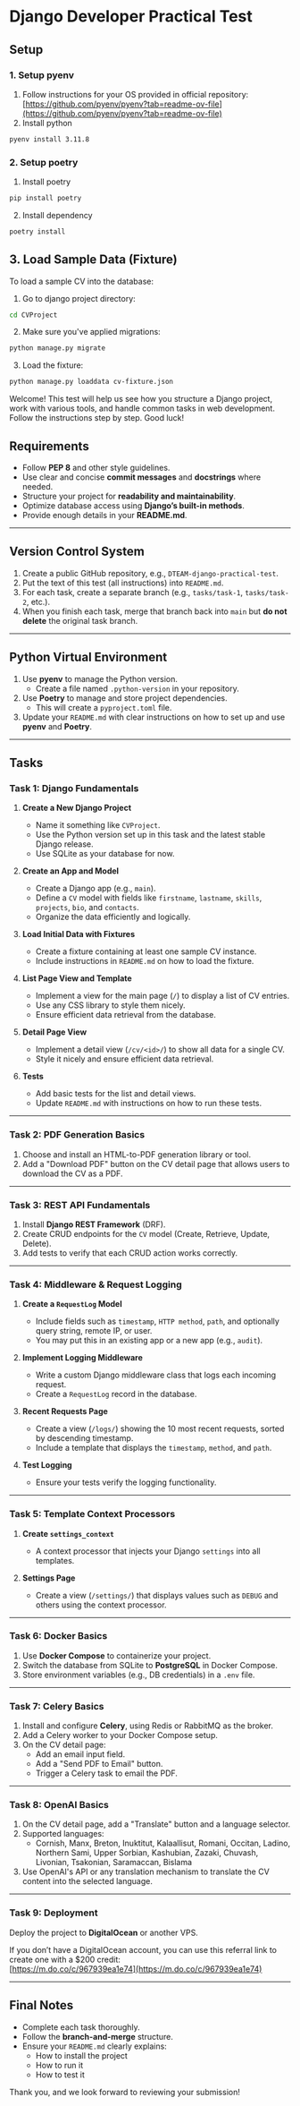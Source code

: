 # Django Developer Practical Test

## Setup

### 1. Setup **pyenv**
1. Follow instructions for your OS provided in official repository: [https://github.com/pyenv/pyenv?tab=readme-ov-file](https://github.com/pyenv/pyenv?tab=readme-ov-file)
2. Install python 
```bash
pyenv install 3.11.8
```

### 2. Setup **poetry**
1. Install poetry
```bash
pip install poetry
```
2. Install dependency
```bash
poetry install
```

## 3. Load Sample Data (Fixture)

To load a sample CV into the database:

1. Go to django project directory:
```bash
cd CVProject
````

2. Make sure you've applied migrations:
```bash
python manage.py migrate
````

3. Load the fixture:

```bash
python manage.py loaddata cv-fixture.json
```


Welcome! This test will help us see how you structure a Django project, work with various tools, and handle common tasks in web development. Follow the instructions step by step. Good luck!

## Requirements

- Follow **PEP 8** and other style guidelines.
- Use clear and concise **commit messages** and **docstrings** where needed.
- Structure your project for **readability and maintainability**.
- Optimize database access using **Django’s built-in methods**.
- Provide enough details in your **README.md**.

---

## Version Control System

1. Create a public GitHub repository, e.g., `DTEAM-django-practical-test`.
2. Put the text of this test (all instructions) into `README.md`.
3. For each task, create a separate branch (e.g., `tasks/task-1`, `tasks/task-2`, etc.).
4. When you finish each task, merge that branch back into `main` but **do not delete** the original task branch.

---

## Python Virtual Environment

1. Use **pyenv** to manage the Python version.
   - Create a file named `.python-version` in your repository.
2. Use **Poetry** to manage and store project dependencies.
   - This will create a `pyproject.toml` file.
3. Update your `README.md` with clear instructions on how to set up and use **pyenv** and **Poetry**.

---

## Tasks

### Task 1: Django Fundamentals

1. **Create a New Django Project**
   - Name it something like `CVProject`.
   - Use the Python version set up in this task and the latest stable Django release.
   - Use SQLite as your database for now.

2. **Create an App and Model**
   - Create a Django app (e.g., `main`).
   - Define a `CV` model with fields like `firstname`, `lastname`, `skills`, `projects`, `bio`, and `contacts`.
   - Organize the data efficiently and logically.

3. **Load Initial Data with Fixtures**
   - Create a fixture containing at least one sample CV instance.
   - Include instructions in `README.md` on how to load the fixture.

4. **List Page View and Template**
   - Implement a view for the main page (`/`) to display a list of CV entries.
   - Use any CSS library to style them nicely.
   - Ensure efficient data retrieval from the database.

5. **Detail Page View**
   - Implement a detail view (`/cv/<id>/`) to show all data for a single CV.
   - Style it nicely and ensure efficient data retrieval.

6. **Tests**
   - Add basic tests for the list and detail views.
   - Update `README.md` with instructions on how to run these tests.

---

### Task 2: PDF Generation Basics

1. Choose and install an HTML-to-PDF generation library or tool.
2. Add a "Download PDF" button on the CV detail page that allows users to download the CV as a PDF.

---

### Task 3: REST API Fundamentals

1. Install **Django REST Framework** (DRF).
2. Create CRUD endpoints for the `CV` model (Create, Retrieve, Update, Delete).
3. Add tests to verify that each CRUD action works correctly.

---

### Task 4: Middleware & Request Logging

1. **Create a `RequestLog` Model**
   - Include fields such as `timestamp`, `HTTP method`, `path`, and optionally query string, remote IP, or user.
   - You may put this in an existing app or a new app (e.g., `audit`).

2. **Implement Logging Middleware**
   - Write a custom Django middleware class that logs each incoming request.
   - Create a `RequestLog` record in the database.

3. **Recent Requests Page**
   - Create a view (`/logs/`) showing the 10 most recent requests, sorted by descending timestamp.
   - Include a template that displays the `timestamp`, `method`, and `path`.

4. **Test Logging**
   - Ensure your tests verify the logging functionality.

---

### Task 5: Template Context Processors

1. **Create `settings_context`**
   - A context processor that injects your Django `settings` into all templates.

2. **Settings Page**
   - Create a view (`/settings/`) that displays values such as `DEBUG` and others using the context processor.

---

### Task 6: Docker Basics

1. Use **Docker Compose** to containerize your project.
2. Switch the database from SQLite to **PostgreSQL** in Docker Compose.
3. Store environment variables (e.g., DB credentials) in a `.env` file.

---

### Task 7: Celery Basics

1. Install and configure **Celery**, using Redis or RabbitMQ as the broker.
2. Add a Celery worker to your Docker Compose setup.
3. On the CV detail page:
   - Add an email input field.
   - Add a "Send PDF to Email" button.
   - Trigger a Celery task to email the PDF.

---

### Task 8: OpenAI Basics

1. On the CV detail page, add a "Translate" button and a language selector.
2. Supported languages:
   - Cornish, Manx, Breton, Inuktitut, Kalaallisut, Romani, Occitan, Ladino, Northern Sami, Upper Sorbian, Kashubian, Zazaki, Chuvash, Livonian, Tsakonian, Saramaccan, Bislama
3. Use OpenAI's API or any translation mechanism to translate the CV content into the selected language.

---

### Task 9: Deployment

Deploy the project to **DigitalOcean** or another VPS.

If you don’t have a DigitalOcean account, you can use this referral link to create one with a $200 credit:  
[https://m.do.co/c/967939ea1e74](https://m.do.co/c/967939ea1e74)

---

## Final Notes

- Complete each task thoroughly.
- Follow the **branch-and-merge** structure.
- Ensure your `README.md` clearly explains:
  - How to install the project
  - How to run it
  - How to test it

Thank you, and we look forward to reviewing your submission!
